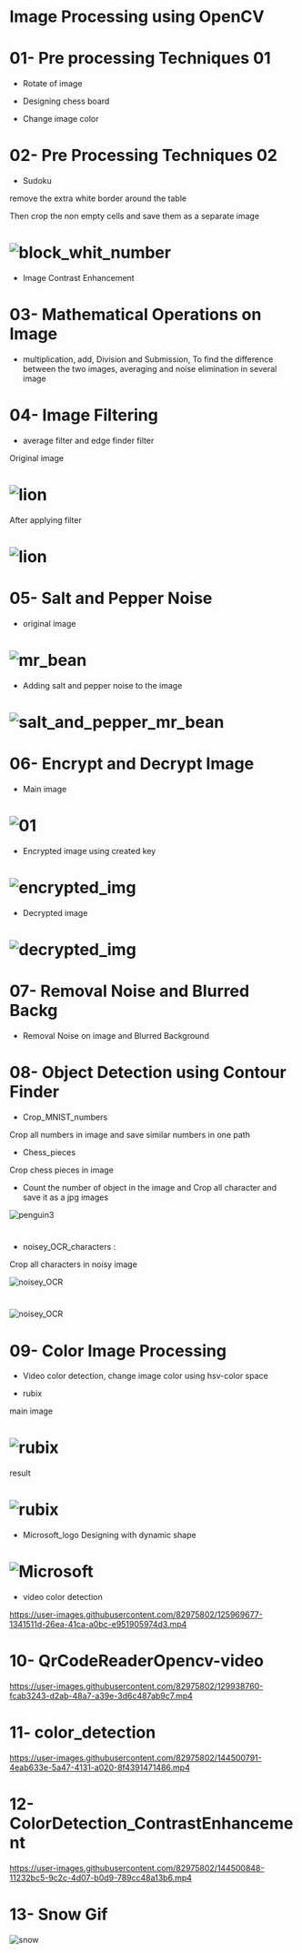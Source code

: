 # Image Processing using OpenCV

# 01- Pre processing Techniques 01

- Rotate of image

- Designing chess board

- Change image color

#

# 02- Pre Processing Techniques 02

- Sudoku

remove the extra white border around the table

Then crop the non empty cells and save them as a separate image

# ![block_whit_number](https://github.com/NahidEbrahimian/Image-Processing-using-OpenCV/blob/main/02-%20Pre%20Processing%20Techniques%2002/Result/block_whit_number.jpg)

- Image Contrast Enhancement

#

# 03- Mathematical Operations on Image

- multiplication, add, Division and Submission, To find the difference between the two images, averaging and noise elimination in several image

#

# 04- Image Filtering

- average filter and edge finder filter

Original image
  
# ![lion](https://github.com/NahidEbrahimian/Image-Processing-using-OpenCV/blob/main/04-%20Image%20Filtering/Inputs/lion.png)

After applying filter

# ![lion](https://github.com/NahidEbrahimian/Image-Processing-using-OpenCV/blob/main/04-%20Image%20Filtering/Result/lion.jpg)

# 05- Salt and Pepper Noise

- original image

# ![mr_bean](https://github.com/n-ebrahimian/salt_and_pepper_noise/blob/main/inputs/mr_bean.jpeg)

- Adding salt and pepper noise to the image

# ![salt_and_pepper_mr_bean](https://github.com/n-ebrahimian/salt_and_pepper_noise/blob/main/Result/salt_and_pepper_mr_bean.jpg)

# 06- Encrypt and Decrypt Image

- Main image

# ![01](https://github.com/n-ebrahimian/Encrypt-and-Decrypt-Image/blob/main/input/01.jpg)

- Encrypted image using created key

# ![encrypted_img](https://raw.githubusercontent.com/n-ebrahimian/Encrypt-and-Decrypt-Image/main/output/encrypted_img.bmp)   
                         
- Decrypted image

# ![decrypted_img](https://github.com/n-ebrahimian/Encrypt-and-Decrypt-Image/blob/main/output/decrypted_img.jpg)   

# 07- Removal Noise and Blurred Backg

- Removal Noise on image and Blurred Background

# 08- Object Detection using Contour Finder

- Crop_MNIST_numbers

Crop all numbers in image and save similar numbers in one path

- Chess_pieces

Crop chess pieces in image

- Count the number of object in the image and Crop all character and save it as a jpg images

![penguin3](https://github.com/n-ebrahimian/object-detection-using-contour_finder/blob/main/03object-detection-using-contour-finder/Output/penguin3.jpg)

#

- noisey_OCR_characters : 

Crop all characters in noisy image

![noisey_OCR](https://github.com/n-ebrahimian/object-detection-using-contour_finder/blob/main/04noisey_OCR_characters/Inputs/noisey_OCR.jpg)

#

![noisey_OCR](https://github.com/n-ebrahimian/object-detection-using-contour_finder/blob/main/noisey_OCR_characters/noisey_OCR.jpg)

#

# 09- Color Image Processing

- Video color detection, change image color using hsv-color space

- rubix

main image

# ![rubix](https://github.com/NahidEbrahimian/Image-Processing-using-OpenCV/blob/main/09-%20Color%20Image%20Processing/inputs/rubix.png)

result

# ![rubix](https://github.com/NahidEbrahimian/Image-Processing-using-OpenCV/blob/main/09-%20Color%20Image%20Processing/results/rubix.jpg)

- Microsoft_logo Designing with dynamic shape 

# ![Microsoft](https://github.com/NahidEbrahimian/Image-Processing-using-OpenCV/blob/main/09-%20Color%20Image%20Processing/results/Microsoft.jpg)   

- video color detection
                         
https://user-images.githubusercontent.com/82975802/125969677-1341511d-26ea-41ca-a0bc-e951905974d3.mp4

#

# 10- QrCodeReaderOpencv-video

https://user-images.githubusercontent.com/82975802/129938760-fcab3243-d2ab-48a7-a39e-3d6c487ab9c7.mp4


#

# 11- color_detection


https://user-images.githubusercontent.com/82975802/144500791-4eab633e-5a47-4131-a020-8f4391471486.mp4


# 12- ColorDetection_ContrastEnhancement


https://user-images.githubusercontent.com/82975802/144500848-11232bc5-9c2c-4d07-b0d9-789cc48a13b6.mp4

#

# 13- Snow Gif

![snow](https://user-images.githubusercontent.com/82975802/144880807-a6c2bf67-7456-4d6f-8066-ce5a081ffca9.gif)

